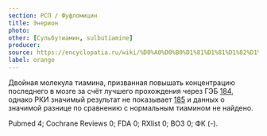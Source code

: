 ```yaml
---
section: РСП / Фуфломицин
title: Энерион
photo:
other: [Сульбутиамин, sulbutiamine]
producer:
source: https://encyclopatia.ru/wiki/%D0%A0%D0%B0%D1%81%D1%81%D1%82%D1%80%D0%B5%D0%BB%D1%8C%D0%BD%D1%8B%D0%B9_%D1%81%D0%BF%D0%B8%D1%81%D0%BE%D0%BA_%D0%BF%D1%80%D0%B5%D0%BF%D0%B0%D1%80%D0%B0%D1%82%D0%BE%D0%B2
label: orange
---
```


Двойная молекула тиамина, призванная повышать концентрацию последнего в мозге за счёт лучшего прохождения через ГЭБ [184](https://www.ncbi.nlm.nih.gov/pubmed/12973384), однако РКИ значимый результат не показывает [185](https://www.ncbi.nlm.nih.gov/pubmed/10573727) и данных о значимой разнице по сравнению с нормальным тиамином не найдено.

Pubmed 4; Cochrane Reviews 0; FDA 0; RXlist 0; ВОЗ 0; ФК (-).
